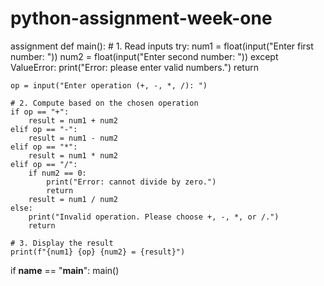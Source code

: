 # python-assignment-week-one
assignment
def main():
    # 1. Read inputs
    try:
        num1 = float(input("Enter first number: "))
        num2 = float(input("Enter second number: "))
    except ValueError:
        print("Error: please enter valid numbers.")
        return

    op = input("Enter operation (+, -, *, /): ")

    # 2. Compute based on the chosen operation
    if op == "+":
        result = num1 + num2
    elif op == "-":
        result = num1 - num2
    elif op == "*":
        result = num1 * num2
    elif op == "/":
        if num2 == 0:
            print("Error: cannot divide by zero.")
            return
        result = num1 / num2
    else:
        print("Invalid operation. Please choose +, -, *, or /.")
        return

    # 3. Display the result
    print(f"{num1} {op} {num2} = {result}")

if __name__ == "__main__":
    main()
